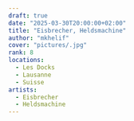 ```yaml
---
draft: true
date: "2025-03-30T20:00:00+02:00"
title: "Eisbrecher, Heldsmachine"
author: "mkhelif"
cover: "pictures/.jpg"
rank: 8
locations:
  - Les Docks
  - Lausanne
  - Suisse
artists:
  - Eisbrecher
  - Heldsmachine
---
```


